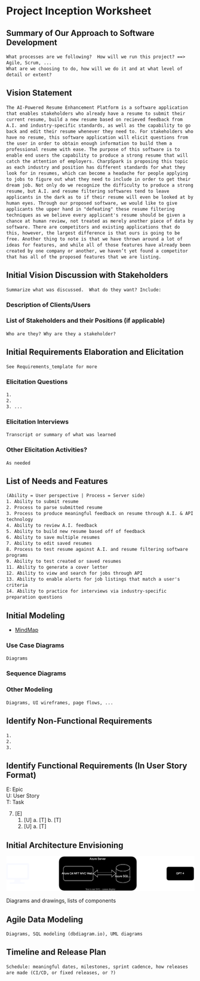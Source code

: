 Project Inception Worksheet
=====================================

## Summary of Our Approach to Software Development
    What processes are we following?  How will we run this project? ==> Agile, Scrum, ...  
    What are we choosing to do, how will we do it and at what level of detail or extent?

## Vision Statement
    The AI-Powered Resume Enhancement Platform is a software application that enables stakeholders who already have a resume to submit their current resume, build a new resume based on recieved feedback from A.I. and industry-specific standards, as well as the capability to go back and edit their resume whenever they need to. For stakeholders who have no resume, this software application will elicit questions from the user in order to obtain enough information to build them a professional resume with ease. The purpose of this software is to enable end users the capability to produce a strong resume that will catch the attention of employers. CharpSpark is proposing this topic as each industry and position has different standards for what they look for in resumes, which can become a headache for people applying to jobs to figure out what they need to include in order to get their dream job. Not only do we recognize the difficulty to produce a strong resume, but A.I. and resume filtering softwares tend to leave applicants in the dark as to if their resume will even be looked at by human eyes. Through our proposed software, we would like to give applicants the upper hand in "defeating" these resume filtering techniques as we believe every applicant's resume should be given a chance at human review, not treated as merely another piece of data by software. There are competitors and existing applications that do this, however, the largest difference is that ours is going to be free. Another thing to note is that we have thrown around a lot of ideas for features, and while all of those features have already been created by one company or another, we haven’t yet found a competitor that has all of the proposed features that we are listing.

## Initial Vision Discussion with Stakeholders
    Summarize what was discussed.  What do they want? Include:

### Description of Clients/Users

### List of Stakeholders and their Positions (if applicable)
    Who are they? Why are they a stakeholder?

## Initial Requirements Elaboration and Elicitation
    See Requirements_template for more

### Elicitation Questions
    1. 
    2.
    3. ...

### Elicitation Interviews
    Transcript or summary of what was learned

### Other Elicitation Activities?
    As needed

## List of Needs and Features
    (Ability = User perspective | Process = Server side)
    1. Ability to submit resume
    2. Process to parse submitted resume
    3. Process to produce meaningful feedback on resume through A.I. & API technology
    4. Ability to review A.I. feedback
    5. Ability to build new resume based off of feedback
    6. Ability to save multiple resumes
    7. Ability to edit saved resumes
    8. Process to test resume against A.I. and resume filtering software programs
    9. Ability to test created or saved resumes
    11. Ability to generate a cover letter
    12. Ability to view and search for jobs through API
    13. Ability to enable alerts for job listings that match a user's criteria
    14. Ability to practice for interviews via industry-specific preparation questions

## Initial Modeling
- [MindMap](https://miro.com/app/board/uXjVN4G_02o=/)

### Use Case Diagrams
    Diagrams

### Sequence Diagrams

### Other Modeling
    Diagrams, UI wireframes, page flows, ...

## Identify Non-Functional Requirements
    1.
    2.
    3.

## Identify Functional Requirements (In User Story Format)

E: Epic  
U: User Story  
T: Task  

7. [E] 
    1. [U]
        a. [T]
        b. [T]
    2. [U]
        a. [T]

## Initial Architecture Envisioning
![Initial Architecture Diagram](Resources/CharpSpark_Initial_Architecture_Diagram.drawio.svg)

Diagrams and drawings, lists of components

## Agile Data Modeling
    Diagrams, SQL modeling (dbdiagram.io), UML diagrams

## Timeline and Release Plan
    Schedule: meaningful dates, milestones, sprint cadence, how releases are made (CI/CD, or fixed releases, or ?)